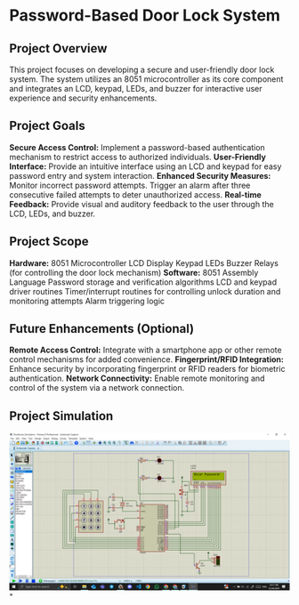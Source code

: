 # Password-Based Door Lock System

## Project Overview
This project focuses on developing a secure and user-friendly door lock system. The system utilizes an 8051 microcontroller as its core component and integrates an LCD, keypad, LEDs, and buzzer for interactive user experience and security enhancements.

## Project Goals
**Secure Access Control:** Implement a password-based authentication mechanism to restrict access to authorized individuals.
**User-Friendly Interface:** Provide an intuitive interface using an LCD and keypad for easy password entry and system interaction.
**Enhanced Security Measures:**
Monitor incorrect password attempts.
Trigger an alarm after three consecutive failed attempts to deter unauthorized access.
**Real-time Feedback:** Provide visual and auditory feedback to the user through the LCD, LEDs, and buzzer.

## Project Scope
**Hardware:**
8051 Microcontroller
LCD Display
Keypad
LEDs
Buzzer
Relays (for controlling the door lock mechanism)
**Software:**
8051 Assembly Language
Password storage and verification algorithms
LCD and keypad driver routines
Timer/interrupt routines for controlling unlock duration and monitoring attempts
Alarm triggering logic

## Future Enhancements (Optional)
**Remote Access Control:** Integrate with a smartphone app or other remote control mechanisms for added convenience.
**Fingerprint/RFID Integration:** Enhance security by incorporating fingerprint or RFID readers for biometric authentication.
**Network Connectivity:** Enable remote monitoring and control of the system via a network connection.

## Project Simulation
![Simulation](https://github.com/NourhanFarag/DoorLock-System/blob/main/Simulation.png)"
